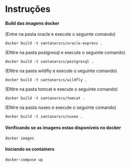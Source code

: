 # Instruções

#### Build das imagens docker
(Entre na pasta oracle e execute o seguinte comando)
```
docker build -t santanarscs/oracle-express .
```

(ENtre na pasta postgresql e execute o seguinte comando)
```
docker build -t santanarscs/postgresql .
```

(ENtre na pasta wildfly e execute o seguinte comando)
```
docker build -t santanarscs/wildfly .
```

(ENtre na pasta tomcat e execute o seguinte comando)
```
docker build -t santanarscs/tomcat .
```

(ENtre na pasta nuxeo e execute o seguinte comando)
```
docker build -t santanarscs/nuxeo .
```
#### Verificando se as imagens estao disponíveis no docker

```
docker images
```
#### Iniciando os containers

```
docker-compose up
```
